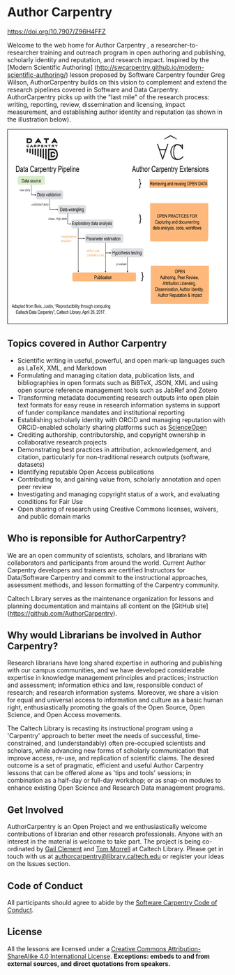 # Author Carpentry                
https://doi.org/10.7907/Z96H4FFZ

Welcome to the web home for Author Carpentry , a researcher-to-researcher training and outreach program in open authoring and publishing, scholarly identity and reputation, and research impact. Inspired by the [Modern Scientific Authoring]
(http://swcarpentry.github.io/modern-scientific-authoring/) lesson proposed by Software Carpentry founder Greg Wilson, AuthorCarpentry builds on this vision to complement and extend the research pipelines covered in Software and Data Carpentry. AuthorCarpentry picks up with  the "last mile" of the research process: writing, reporting, review, dissemination and licensing, impact measurement, and establishing author identity and reputation (as shown in the illustration below).


<img src="img/AC_Pipeline.png" alt="Author Carpentry Pipeline" width="666" height="444" border="1">


## Topics covered in Author Carpentry 

* Scientific writing in useful, powerful, and open mark-up languages such as LaTeX, XML, and Markdown 
* Formulating and managing citation data, publication lists, and bibliographies in open formats such as BiBTeX, JSON, XML and using open source reference management tools such as JabRef and Zotero
* Transforming metadata documenting research outputs into open plain text formats for easy reuse in research information systems in support of funder compliance mandates and institutional reporting
* Establishing scholarly identity with ORCiD and managing reputation with ORCiD-enabled scholarly sharing platforms such as [ScienceOpen](http://www.scienceopen.com)
* Crediting authorship, contributorship, and copyright ownership in collaborative research projects
* Demonstrating best practices in attribution, acknowledgement, and citation, particularly for non-traditional research outputs (software, datasets)
* Identifying reputable Open Access publications
* Contributing to, and gaining value from, scholarly annotation and open peer review
* Investigating and managing copyright status of a work, and evaluating conditions for Fair Use
* Open sharing of research using Creative Commons licenses, waivers, and public domain marks

## Who is reponsible for AuthorCarpentry?

We are an open community of scientists, scholars, and librarians with collaborators and participants from around the world. Current Author Carpentry developers and trainers are certified Instructors for Data/Software Carpentry and commit to the instructional approaches, assessment methods, and lesson formatting of the Carpentry community.

Caltech Library serves as the maintenance organization for lessons and planning documentation and maintains all content on the [GitHub site] (https://github.com/AuthorCarpentry). 


## Why would Librarians be involved in Author Carpentry?

Research librarians have long shared expertise in authoring and publishing with our campus communities, and we have developed considerable expertise in knowledge management principles and practices; instruction and assessment; information ethics and law, responsible conduct of research; and research information systems. Moreover, we share a vision for equal and universal access to information and culture as a basic human right, enthusiastically promoting the goals of the Open Source, Open Science, and Open Access movements. 

The Caltech Library is recasting its instructional program using a 'Carpentry' approach to better meet the needs of successful, time-constrained, and (understandably) often pre-occupied scientists and scholars, while advancing new forms of scholarly communication that improve access, re-use, and replication of scientific claims. The desired outcome is a set of pragmatic, efficient and useful Author Carpentry lessons that can be offered alone as 'tips and tools' sessions; in combination as a half-day or full-day workshop; or as snap-on modules to enhance existing Open Science and Research Data management programs. 


## Get Involved
AuthorCarpentry is an Open Project and we enthusiastically welcome
contributions of librarian and other research professionals. Anyone with an
interest in the material is welcome to take part. The project is being
co-ordinated by [Gail Clement](gclement@library.caltech.edu) and [Tom Morrell](tmorrell@caltech.edu) at Caltech
Library. Please get in touch with us at
[authorcarpentry@library.caltech.edu](authorcarpentry@library.caltech.edu)  or register your ideas on the Issues section.

## Code of Conduct
All participants should agree to abide by the [Software Carpentry Code of Conduct](http://software-carpentry.org/conduct/).

## License
All the lessons are licensed under a [Creative Commons Attribution-ShareAlike 4.0 International License](http://creativecommons.org/licenses/by-sa/4.0/). **Exceptions: embeds to and from external sources, and direct quotations from speakers.**


<script type="application/ld+json">
{
  "@context": "http://schema.org",
  "@type": "CreativeWork",
  "@id": "https://doi.org/10.7907/z96h4ffz",
  "url": "https://authorcarpentry.github.io",
  "additionalType": "Curriculum",
  "name": "AuthorCarpentry Homepage",
  "author": {
    "name": "Caltech Library"
  },
  "description": "Author Carpentry, is a researcher- to -researcher training
and outreach program to enhance scientific authorship and publishing in the
digital age. The aim of Author Carpentry is to promote and support good
information handling tools, practices, and skills that help researchers
prepare, submit, and publish contributions that add value to the scholarly
record and invite others to adapt and build upon them. AuthorCarpentry promotes
the Force11 FAIR principles ensuring that scientific outputs are Findable,
Accessibe, Interoperable, and Reuseable. FAIR puts specific emphasis on
enhancing the ability of machines to automatically find and use the data, in
addition to supporting its reuse by individuals.",
  "license": "https://creativecommons.org/licenses/by/4.0",
  "keywords": "Responsible conduct of reserach, Researcher training",
  "inLanguage": "En",
  "datePublished": "2017",
  "schemaVersion": "http://datacite.org/schema/kernel-3",
  "publisher": {
    "@type": "Organization",
    "name": "Caltech Library"
  },
  "provider": {
    "@type": "Organization",
    "name": "DataCite"
  }
}
</script>


